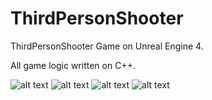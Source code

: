 # ThirdPersonShooter
ThirdPersonShooter Game on Unreal Engine 4.
<br>
<p>All game logic written on C++. </p>

![alt text](https://i.imgur.com/i35TDiO.png)
![alt text](https://i.imgur.com/9H8bdwo.jpg)
![alt text](https://i.imgur.com/C4mqtxH.png)
![alt text](https://i.imgur.com/nN7DPYT.jpg)
